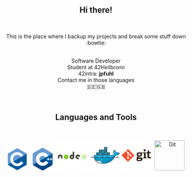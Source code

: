 <br><h2 align="center">Hi there!</h2><br>

<div align="center">
	
This is the place where I backup my projects and break some stuff down :bowtie:
	<br/>
	<br/>

Software Developer 
	<br/>
	Student at 42Heilbronn
	<br/>
42intra: <b>jpfuhl</b>
</br>
Contact me in those languages 
</br>
🇩🇪🇬🇧 
</br>

</div>

<br><h2 align="center">Languages and Tools</h2><br>

<div align="center">
	<img src="https://github.com/devicons/devicon/blob/master/icons/c/c-original.svg" title="C" alt="C" width="60" height="60"/>&nbsp;
	<img src="https://github.com/devicons/devicon/blob/master/icons/cplusplus/cplusplus-original.svg" title="CPP" alt="CPP" width="60" height="60"/>&nbsp;
	<img src="https://github.com/devicons/devicon/blob/master/icons/nodejs/nodejs-original-wordmark.svg" title="NodeJS" alt="NodeJS" width="80" height="80"/>&nbsp;
	<img src="https://github.com/devicons/devicon/blob/master/icons/docker/docker-original.svg" title="Docker" **alt="Docker" width="80" height="80"/>
	<img src="https://github.com/devicons/devicon/blob/master/icons/git/git-original-wordmark.svg" title="Git" **alt="Git" width="80" height="80"/>&nbsp;
  <img src="https://upload.wikimedia.org/wikipedia/commons/thumb/1/1f/Python_logo_01.svg/800px-Python_logo_01.svg.png" title="Git" **alt="Git" width="80" height="80"/>&nbsp;


</div>



